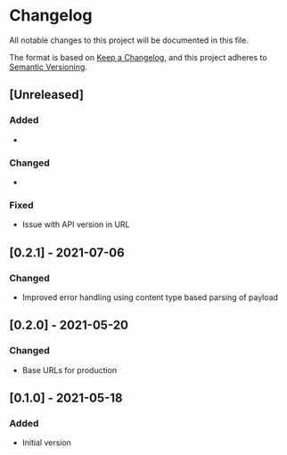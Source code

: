 # Changelog

All notable changes to this project will be documented in this file.

The format is based on [Keep a Changelog](https://keepachangelog.com/en/1.0.0/),
and this project adheres to [Semantic Versioning](https://semver.org/spec/v2.0.0.html).

## [Unreleased]

### Added

*

### Changed

*

### Fixed

* Issue with API version in URL

## [0.2.1] - 2021-07-06

### Changed

* Improved error handling using content type based parsing of payload

## [0.2.0] - 2021-05-20

### Changed

* Base URLs for production

## [0.1.0] - 2021-05-18

### Added

* Initial version
